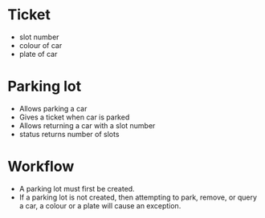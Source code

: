 # Ticket
 - slot number  
 - colour of car  
 - plate of car  
  
# Parking lot
 - Allows parking a car    
 - Gives a ticket when car is parked    
 - Allows returning a car with a slot number    
 - status returns number of slots    
 
# Workflow
 - A parking lot must first be created.  
 - If a parking lot is not created, then attempting to park, remove, or query a car, a colour or a plate will cause an exception.  
   
      